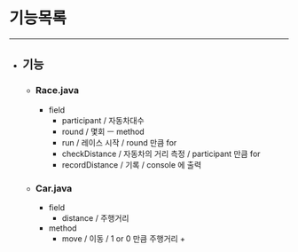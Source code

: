 # 기능목록

---

- ## 기능

  - ### Race.java
    - field
      - participant / 자동차대수
      - round / 몇회
        ㅡ method
      - run / 레이스 시작 / round 만큼 for
      - checkDistance / 자동차의 거리 측정 / participant 만큼 for
      - recordDistance / 기록 / console 에 출력
  - ### Car.java
    - field
      - distance / 주행거리
    - method
      - move / 이동 / 1 or 0 만큼 주행거리 +
